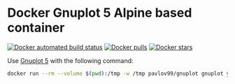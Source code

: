 # Docker Gnuplot 5 Alpine based container


[![Docker automated build status](https://img.shields.io/docker/automated/pavlov99/docker-gnuplot.svg?style=flat)](https://hub.docker.com/r/pavlov99/gnuplot/)
[![Docker pulls](https://img.shields.io/docker/pulls/pavlov99/docker-gnuplot.svg?style=flat)](https://hub.docker.com/r/pavlov99/gnuplot/)
[![Docker stars](https://img.shields.io/docker/stars/pavlov99/docker-gnuplot.svg?style=flat)](https://hub.docker.com/r/pavlov99/gnuplot/)

Use [Gnuplot 5](http://www.gnuplot.info/) with the following command:

```bash
docker run --rm --volume $(pwd):/tmp -w /tmp pavlov99/gnuplot gnuplot your_file.gnu
```
